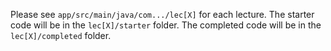 Please see `app/src/main/java/com.../lec[X]` for each lecture.
The starter code will be in the `lec[X]/starter` folder.
The completed code will be in the `lec[X]/completed` folder.
